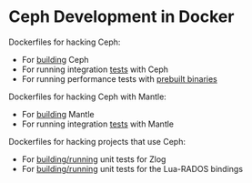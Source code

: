 # Ceph Development in Docker

Dockerfiles for hacking Ceph:

 * For [building](build) Ceph
 * For running integration [tests](teuth) with Ceph
 * For running performance tests with [prebuilt binaries](teuth-prebuilt)

Dockerfiles for hacking Ceph with Mantle: 

 * For [building](mantle-build) Mantle
 * For running integration [tests](mantle) with Mantle

Dockerfiles for hacking projects that use Ceph:

 * For [building/running](zlog) unit tests for Zlog
 * For [building/running](lua-rados) unit tests for the Lua-RADOS bindings
